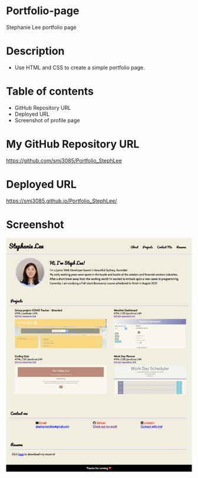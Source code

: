 # Portfolio-page
Stephanie Lee portfolio page

# Description 
* Use HTML and CSS to create a simple portfolio page.


# Table of contents
* GitHub Repository URL
* Deployed URL
* Screenshot of profile page

# My GitHub Repository URL 
https://github.com/smj3085/Portfolio_StephLee

# Deployed URL
https://smj3085.github.io/Portfolio_StephLee/

# Screenshot
![picture](./assets/images/portfolio_screencapture.png)